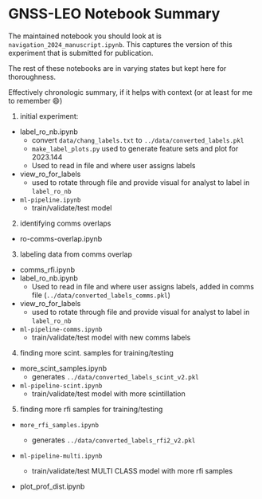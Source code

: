# GNSS-LEO Notebook Summary

The maintained notebook you should look at is `navigation_2024_manuscript.ipynb`.  This captures the version of this experiment that is submitted for publication.

The rest of these notebooks are in varying states but kept here for thoroughness.  

Effectively chronologic summary, if it helps with context (or at least for me to remember :smile:)

1. initial experiment:

* label_ro_nb.ipynb
    * convert `data/chang_labels.txt` to `../data/converted_labels.pkl`
    * `make_label_plots.py` used to generate feature sets and plot for 2023.144
    * Used to read in file and where user assigns labels
* view_ro_for_labels
    * used to rotate through file and provide visual for analyst to label in `label_ro_nb`
* `ml-pipeline.ipynb`
    * train/validate/test model

2. identifying comms overlaps
* ro-comms-overlap.ipynb

3. labeling data from comms overlap
* comms_rfi.ipynb
* label_ro_nb.ipynb
    * Used to read in file and where user assigns labels, added in comms file (`../data/converted_labels_comms.pkl`)
* view_ro_for_labels
    * used to rotate through file and provide visual for analyst to label in `label_ro_nb`
* `ml-pipeline-comms.ipynb`
    * train/validate/test model with new comms labels

4. finding more scint. samples for training/testing
* more_scint_samples.ipynb
    * generates `../data/converted_labels_scint_v2.pkl`
* `ml-pipeline-scint.ipynb`
    * train/validate/test model with more scintillation

5. finding more rfi samples for training/testing
* `more_rfi_samples.ipynb`
    * generates `../data/converted_labels_rfi2_v2.pkl`
* `ml-pipeline-multi.ipynb`
    * train/validate/test MULTI CLASS model with more rfi samples



* plot_prof_dist.ipynb



